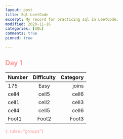 ```yaml
---
layout: post
title: Sql LeetCode
excerpt: My record for practicing sql in LeetCode.
modified: 2020-11-16
categories: [SQL]
comments: true
pinned: true

---
```

## <font color=FF9999>Day 1

| Number | Difficulty | Category |
|:--------|:-------:|--------:|
| 175  | Easy   | joins |
| cell4   | cell5   | cell6   |
| cell1   | cell2   | cell3   |
| cell4   | cell5   | cell6   |
| Foot1   | Foot2   | Foot3
{: rules="groups"}
